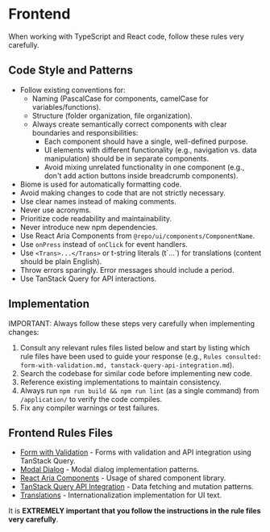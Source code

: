 # Frontend

When working with TypeScript and React code, follow these rules very carefully.

## Code Style and Patterns

- Follow existing conventions for:
  - Naming (PascalCase for components, camelCase for variables/functions).
  - Structure (folder organization, file organization).
  - Always create semantically correct components with clear boundaries and responsibilities:
    - Each component should have a single, well-defined purpose.
    - UI elements with different functionality (e.g., navigation vs. data manipulation) should be in separate components.
    - Avoid mixing unrelated functionality in one component (e.g., don't add action buttons inside breadcrumb components).
- Biome is used for automatically formatting code.
- Avoid making changes to code that are not strictly necessary.
- Use clear names instead of making comments.
- Never use acronyms.
- Prioritize code readability and maintainability.
- Never introduce new npm dependencies.
- Use React Aria Components from `@repo/ui/components/ComponentName`.
- Use `onPress` instead of `onClick` for event handlers.
- Use `<Trans>...</Trans>` or t-string literals (t\`...\`) for translations (content should be plain English).
- Throw errors sparingly. Error messages should include a period.
- Use TanStack Query for API interactions.

## Implementation

IMPORTANT: Always follow these steps very carefully when implementing changes:

1. Consult any relevant rules files listed below and start by listing which rule files have been used to guide your response (e.g., `Rules consulted: form-with-validation.md, tanstack-query-api-integration.md`).
2. Search the codebase for similar code before implementing new code.
3. Reference existing implementations to maintain consistency.
4. Always run `npm run build && npm run lint` (as a single command) from `/application/` to verify the code compiles.
5. Fix any compiler warnings or test failures.

## Frontend Rules Files

- [Form with Validation](./form-with-validation.md) - Forms with validation and API integration using TanStack Query.
- [Modal Dialog](./modal-dialog.md) - Modal dialog implementation patterns.
- [React Aria Components](./react-aria-components.md) - Usage of shared component library.
- [TanStack Query API Integration](./tanstack-query-api-integration.md) - Data fetching and mutation patterns.
- [Translations](./translations.md) - Internationalization implementation for UI text.

It is **EXTREMELY important that you follow the instructions in the rule files very carefully**.